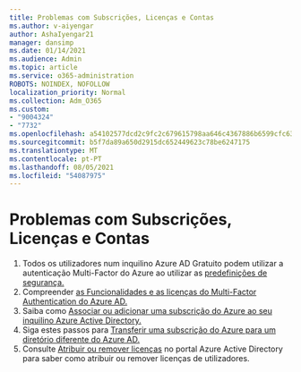 ```yaml
---
title: Problemas com Subscrições, Licenças e Contas
ms.author: v-aiyengar
author: AshaIyengar21
manager: dansimp
ms.date: 01/14/2021
ms.audience: Admin
ms.topic: article
ms.service: o365-administration
ROBOTS: NOINDEX, NOFOLLOW
localization_priority: Normal
ms.collection: Adm_O365
ms.custom:
- "9004324"
- "7732"
ms.openlocfilehash: a54102577dcd2c9fc2c679615798aa646c4367886b6599cfc630f4a7f8484a2f
ms.sourcegitcommit: b5f7da89a650d2915dc652449623c78be6247175
ms.translationtype: MT
ms.contentlocale: pt-PT
ms.lasthandoff: 08/05/2021
ms.locfileid: "54087975"
---
```

# <a name="issues-with-subscriptions-licenses-and-accounts"></a>Problemas com Subscrições, Licenças e Contas

1. Todos os utilizadores num inquilino Azure AD Gratuito podem utilizar a autenticação Multi-Factor do Azure ao utilizar as [predefinições de segurança.](https://docs.microsoft.com/azure/active-directory/fundamentals/concept-fundamentals-security-defaults)
1. Compreender [as Funcionalidades e as licenças do Multi-Factor Authentication do Azure AD.](https://docs.microsoft.com/azure/active-directory/authentication/concept-mfa-licensing)
1. Saiba como [Associar ou adicionar uma subscrição do Azure ao seu inquilino Azure Active Directory.](https://docs.microsoft.com/azure/active-directory/fundamentals/active-directory-how-subscriptions-associated-directory)
1. Siga estes passos para [Transferir uma subscrição do Azure para um diretório diferente do Azure AD.](https://docs.microsoft.com/azure/role-based-access-control/transfer-subscription)
1. Consulte [Atribuir ou remover licenças](https://docs.microsoft.com/azure/active-directory/fundamentals/license-users-groups) no portal Azure Active Directory para saber como atribuir ou remover licenças de utilizadores.